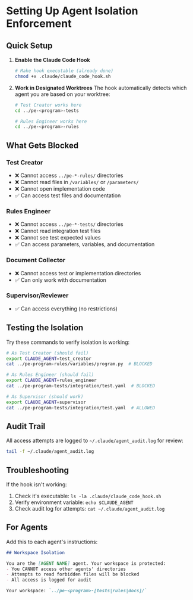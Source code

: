 # Setting Up Agent Isolation Enforcement

## Quick Setup

1. **Enable the Claude Code Hook**
   ```bash
   # Make hook executable (already done)
   chmod +x .claude/claude_code_hook.sh
   ```

2. **Work in Designated Worktrees**
   The hook automatically detects which agent you are based on your worktree:
   ```bash
   # Test Creator works here
   cd ../pe-<program>-tests
   
   # Rules Engineer works here
   cd ../pe-<program>-rules
   ```

## What Gets Blocked

### Test Creator
- ❌ Cannot access `../pe-*-rules/` directories
- ❌ Cannot read files in `/variables/` or `/parameters/`
- ❌ Cannot open implementation code
- ✅ Can access test files and documentation

### Rules Engineer  
- ❌ Cannot access `../pe-*-tests/` directories
- ❌ Cannot read integration test files
- ❌ Cannot see test expected values
- ✅ Can access parameters, variables, and documentation

### Document Collector
- ❌ Cannot access test or implementation directories
- ✅ Can only work with documentation

### Supervisor/Reviewer
- ✅ Can access everything (no restrictions)

## Testing the Isolation

Try these commands to verify isolation is working:

```bash
# As Test Creator (should fail)
export CLAUDE_AGENT=test_creator
cat ../pe-program-rules/variables/program.py  # BLOCKED

# As Rules Engineer (should fail)  
export CLAUDE_AGENT=rules_engineer
cat ../pe-program-tests/integration/test.yaml  # BLOCKED

# As Supervisor (should work)
export CLAUDE_AGENT=supervisor
cat ../pe-program-tests/integration/test.yaml  # ALLOWED
```

## Audit Trail

All access attempts are logged to `~/.claude/agent_audit.log` for review:
```bash
tail -f ~/.claude/agent_audit.log
```

## Troubleshooting

If the hook isn't working:
1. Check it's executable: `ls -la .claude/claude_code_hook.sh`
2. Verify environment variable: `echo $CLAUDE_AGENT`
3. Check audit log for attempts: `cat ~/.claude/agent_audit.log`

## For Agents

Add this to each agent's instructions:

```markdown
## Workspace Isolation

You are the [AGENT NAME] agent. Your workspace is protected:
- You CANNOT access other agents' directories
- Attempts to read forbidden files will be blocked
- All access is logged for audit

Your workspace: `../pe-<program>-[tests|rules|docs]/`
```